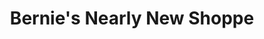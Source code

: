 ---
title: "Bernie's Nearly New Shoppe"
url: /smiths-falls/bernies-nearly-new-shoppe/
shop: Antiquitäten
---